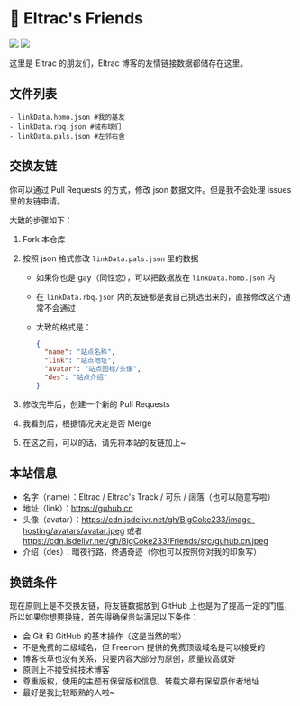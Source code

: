 # 👬 Eltrac's Friends

![](https://img.shields.io/badge/Eltrac's%20Friends-forever-brightgreen?style=flat-square) ![](https://img.shields.io/badge/filled%20with-♥-ff69b4?style=flat-square)

这里是 Eltrac 的朋友们，Eltrac 博客的友情链接数据都储存在这里。

## 文件列表

```
- linkData.homo.json #我的基友
- linkData.rbq.json #绒布球们
- linkData.pals.json #左邻右舍
```

## 交换友链

你可以通过 Pull Requests 的方式，修改 json 数据文件。但是我不会处理 issues 里的友链申请。

大致的步骤如下：

1. Fork 本仓库

2. 按照 json 格式修改 `linkData.pals.json` 里的数据

   - 如果你也是 gay（同性恋），可以把数据放在 `linkData.homo.json` 内

   - 在 `linkData.rbq.json` 内的友链都是我自己挑选出来的，直接修改这个通常不会通过

   - 大致的格式是：

     ```json
     {
       "name": "站点名称", 
       "link": "站点地址",
       "avatar": "站点图标/头像",
       "des": "站点介绍"
     }
     ```

3. 修改完毕后，创建一个新的 Pull Requests

4. 我看到后，根据情况决定是否 Merge

5. 在这之前，可以的话，请先将本站的友链加上~

## 本站信息

- 名字（name）：Eltrac / Eltrac's Track / 可乐 / 阔落（也可以随意写啦）
- 地址（link）：https://guhub.cn
- 头像（avatar）：https://cdn.jsdelivr.net/gh/BigCoke233/image-hosting/avatars/avatar.jpeg 或者 https://cdn.jsdelivr.net/gh/BigCoke233/Friends/src/guhub.cn.jpeg
- 介绍（des）：暗夜行路，终遇奇迹（你也可以按照你对我的印象写）

## 换链条件

现在原则上是不交换友链，将友链数据放到 GitHub 上也是为了提高一定的门槛，所以如果你想要换链，首先得确保贵站满足以下条件：

- 会 Git 和 GitHub 的基本操作（这是当然的啦）
- 不是免费的二级域名，但 Freenom 提供的免费顶级域名是可以接受的
- 博客长草也没有关系，只要内容大部分为原创，质量较高就好
- 原则上不接受纯技术博客
- 尊重版权，使用的主题有保留版权信息，转载文章有保留原作者地址
- 最好是我比较眼熟的人啦~
